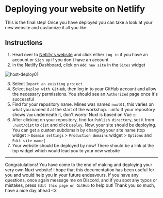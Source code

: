 # Deploying your website on Netlify
This is the final step! Once you have deployed you can take a look at your new website and customize it all you like
## Instructions
1. Head over to [Netlify's website](https://www.netlify.com/) and click either `Log in` if you have an account or `Sign up` if you don't have an account.
2. In the Netlify Dashboard, click on `Add new site` in the `Sites` widget

![host-deploy01](/host-deploy01.png)

3. Select `Import an existing project`
4. Select `Deploy with GitHub`, then log in to your GitHub account and allow the necessary permissions. You should see an `Authorized` page once it's successful
5. Find for your repository name. Mines was named `nuxt01`, this varies on what you named it at the start of the workshop.
:::info
If your repository shows `Vue` underneath it, don't worry! Nuxt is based on Vue
:::
6. After clicking on your repository, find for `Publish directory`, set it from `.nuxt/dist` to `dist` and click `Deploy`. Now, your site should be deploying. You can get a custom subdomain by changing your site name (top widget > `Domain settings` > `Production domains` widget > `Options` and `Edit site name` )
7. Your website should be deployed by now! There should be a link at the top widget which would lead you to your new website

---
Congratulations! You have come to the end of making and deploying your very own Nuxt website! I hope that this documentation has been useful for you and would help you in your future endeavours. If you have any questions, once again message me on Discord, and if you spot any typos or mistakes, press `Edit this page on GitHub` to help out! Thank you so much, have a nice day ahead <3